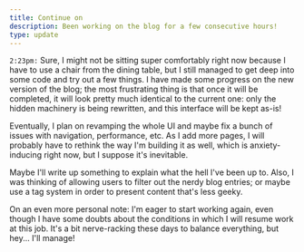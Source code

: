 ```yaml
---
title: Continue on
description: Been working on the blog for a few consecutive hours!
type: update
---
```


`2:23pm:` Sure, I might not be sitting super comfortably right now because I have to use a chair from the dining table, but I still managed to get deep into some code and try out a few things. I have made some progress on the new version of the blog; the most frustrating thing is that once it will be completed, it will look pretty much identical to the current one: only the hidden machinery is being rewritten, and this interface will be kept as-is!

Eventually, I plan on revamping the whole UI and maybe fix a bunch of issues with navigation, performance, etc. As I add more pages, I will probably have to rethink the way I'm building it as well, which is anxiety-inducing right now, but I suppose it's inevitable.

Maybe I'll write up something to explain what the hell I've been up to. Also, I was thinking of allowing users to filter out the nerdy blog entries; or maybe use a tag system in order to present content that's less geeky.

On an even more personal note: I'm eager to start working again, even though I have some doubts about the conditions in which I will resume work at this job. It's a bit nerve-racking these days to balance everything, but hey... I'll manage!
